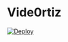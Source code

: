 # Vide0rtiz

[![Deploy](https://telegra.ph/)](https://heroku.com/deploy?template=https://github.com/INFORMATIC0/vide0rtiz)
